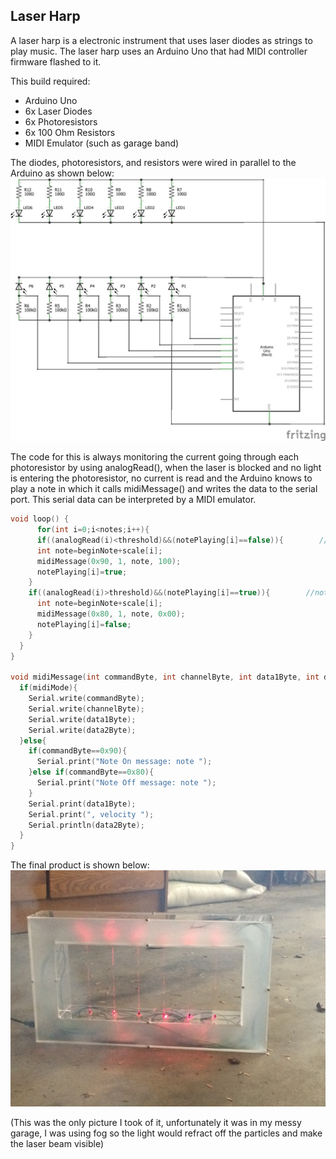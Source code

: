 ## Laser Harp

A laser harp is a electronic instrument that uses laser diodes as strings to play music. The laser harp uses an Arduino Uno that had MIDI controller firmware flashed to it. 

This build required:
- Arduino Uno
- 6x Laser Diodes
- 6x Photoresistors
- 6x 100 Ohm Resistors
- MIDI Emulator (such as garage band)

The diodes, photoresistors, and resistors were wired in parallel to the Arduino as shown below:
![Schematic](/images/laser_harp_schematic.jpg)

The code for this is always monitoring the current going through each photoresistor by using analogRead(), when the laser is blocked and no light is entering the photoresistor, no current is read and the Arduino knows to play a note in which it calls midiMessage() and writes the data to the serial port. This serial data can be interpreted by a MIDI emulator.

```c
void loop() { 
      for(int i=0;i<notes;i++){   
      if((analogRead(i)<threshold)&&(notePlaying[i]==false)){        //note on & CC messages
      int note=beginNote+scale[i];
      midiMessage(0x90, 1, note, 100);                          
      notePlaying[i]=true;                                               
    }   
    if((analogRead(i)>threshold)&&(notePlaying[i]==true)){        //note off messages
      int note=beginNote+scale[i];
      midiMessage(0x80, 1, note, 0x00);
      notePlaying[i]=false;                                         
    }
  }
}

void midiMessage(int commandByte, int channelByte, int data1Byte, int data2Byte) {
  if(midiMode){
    Serial.write(commandByte);
    Serial.write(channelByte);
    Serial.write(data1Byte);
    Serial.write(data2Byte);
  }else{
    if(commandByte==0x90){
      Serial.print("Note On message: note ");
    }else if(commandByte==0x80){
      Serial.print("Note Off message: note ");
    }
    Serial.print(data1Byte);
    Serial.print(", velocity ");
    Serial.println(data2Byte);
  }
}
```

The final product is shown below:
![Harp](/images/laser_harp.jpg)

(This was the only picture I took of it, unfortunately it was in my messy garage, I was using fog so the light would refract off the particles and make the laser beam visible)
